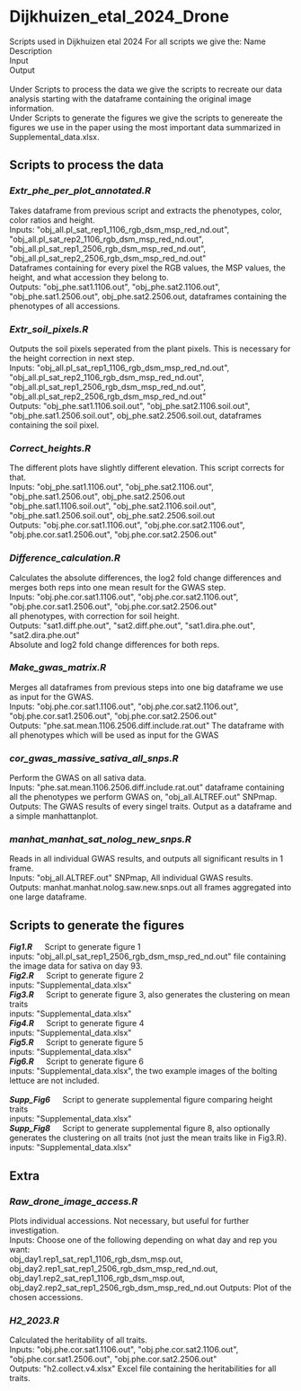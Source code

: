# Dijkhuizen_etal_2024_Drone
Scripts used in Dijkhuizen etal 2024
For all scripts we give the:
Name<br>
Description<br>
Input<br>
Output<br>
<br>
Under Scripts to process the data we give the scripts to recreate our data analysis starting with the dataframe containing the original image information. <br>
Under Scripts to generate the figures we give the scripts to genereate the figures we use in the paper using the most important data summarized in Supplemental_data.xlsx. <br>

## Scripts to process the data
### *Extr_phe_per_plot_annotated.R*
Takes dataframe from previous script and extracts the phenotypes, color, color ratios and height.<br>
Inputs: "obj_all.pl_sat_rep1_1106_rgb_dsm_msp_red_nd.out", "obj_all.pl_sat_rep2_1106_rgb_dsm_msp_red_nd.out",<br> "obj_all.pl_sat_rep1_2506_rgb_dsm_msp_red_nd.out", "obj_all.pl_sat_rep2_2506_rgb_dsm_msp_red_nd.out" <br>
Dataframes containing for every pixel the RGB values, the MSP values, the height, and what accession they belong to. <br>
Outputs: "obj_phe.sat1.1106.out", "obj_phe.sat2.1106.out", "obj_phe.sat1.2506.out", obj_phe.sat2.2506.out, dataframes containing the phenotypes of all accessions.

### *Extr_soil_pixels.R*
Outputs the soil pixels seperated from the plant pixels. This is necessary for the height correction in next step. <br>
Inputs: "obj_all.pl_sat_rep1_1106_rgb_dsm_msp_red_nd.out", "obj_all.pl_sat_rep2_1106_rgb_dsm_msp_red_nd.out",<br> "obj_all.pl_sat_rep1_2506_rgb_dsm_msp_red_nd.out", "obj_all.pl_sat_rep2_2506_rgb_dsm_msp_red_nd.out" <br>
Outputs: "obj_phe.sat1.1106.soil.out", "obj_phe.sat2.1106.soil.out", "obj_phe.sat1.2506.soil.out", obj_phe.sat2.2506.soil.out, dataframes containing the soil pixel. <br>

### *Correct_heights.R*
The different plots have slightly different elevation. This script corrects for that. <br>
Inputs: "obj_phe.sat1.1106.out", "obj_phe.sat2.1106.out", "obj_phe.sat1.2506.out", obj_phe.sat2.2506.out <br>
"obj_phe.sat1.1106.soil.out", "obj_phe.sat2.1106.soil.out", "obj_phe.sat1.2506.soil.out", obj_phe.sat2.2506.soil.out <br>
Outputs: "obj.phe.cor.sat1.1106.out", "obj.phe.cor.sat2.1106.out", "obj.phe.cor.sat1.2506.out", "obj.phe.cor.sat2.2506.out"

### *Difference_calculation.R*
Calculates the absolute differences, the log2 fold change differences and merges both reps into one mean result for the GWAS step. <br>
Inputs: "obj.phe.cor.sat1.1106.out", "obj.phe.cor.sat2.1106.out", "obj.phe.cor.sat1.2506.out", "obj.phe.cor.sat2.2506.out" <br>
all phenotypes, with correction for soil height. <br>
Outputs: "sat1.diff.phe.out", "sat2.diff.phe.out", "sat1.dira.phe.out", "sat2.dira.phe.out" <br>
Absolute and log2 fold change differences for both reps.

### *Make_gwas_matrix.R*
Merges all dataframes from previous steps into one big dataframe we use as input for the GWAS. <br>
Inputs: "obj.phe.cor.sat1.1106.out", "obj.phe.cor.sat2.1106.out", "obj.phe.cor.sat1.2506.out", "obj.phe.cor.sat2.2506.out"<br>
Outputs: "phe.sat.mean.1106.2506.diff.include.rat.out" The dataframe with all phenotypes which will be used as input for the GWAS <br>

### *cor_gwas_massive_sativa_all_snps.R*
Perform the GWAS on all sativa data.<br>
Inputs: "phe.sat.mean.1106.2506.diff.include.rat.out" dataframe containing all the phenotypes we perform GWAS on, "obj_all.ALTREF.out" SNPmap. <br>
Outputs: The GWAS results of every singel traits. Output as a dataframe and a simple manhattanplot.

### *manhat_manhat_sat_nolog_new_snps.R*
Reads in all individual GWAS results, and outputs all significant results in 1 frame. <br>
Inputs: "obj_all.ALTREF.out" SNPmap, All individual GWAS results. <br>
Outputs: manhat.manhat.nolog.saw.new.snps.out all frames aggregated into one large dataframe.

## Scripts to generate the figures
***Fig1.R*** &emsp; Script to generate figure 1<br>
inputs: "obj_all.pl_sat_rep1_2506_rgb_dsm_msp_red_nd.out" file containing the image data for sativa on day 93.<br>
***Fig2.R*** &emsp; Script to generate figure 2<br>
inputs: "Supplemental_data.xlsx" <br>
***Fig3.R*** &emsp; Script to generate figure 3, also generates the clustering on mean traits<br>
inputs: "Supplemental_data.xlsx" <br>
***Fig4.R*** &emsp; Script to generate figure 4<br>
inputs: "Supplemental_data.xlsx" <br>
***Fig5.R*** &emsp; Script to generate figure 5<br>
inputs: "Supplemental_data.xlsx" <br>
***Fig6.R*** &emsp; Script to generate figure 6<br>
inputs: "Supplemental_data.xlsx", the two example images of the bolting lettuce are not included. <br>
<br>
***Supp_Fig6*** &emsp; Script to generate supplemental figure comparing height traits<br>
inputs: "Supplemental_data.xlsx" <br>
***Supp_Fig8*** &emsp; Script to generate supplemental figure 8, also optionally generates the clustering on all traits (not just the mean traits like in Fig3.R). <br>
inputs: "Supplemental_data.xlsx" <br>

## Extra
### *Raw_drone_image_access.R*
Plots individual accessions. Not necessary, but useful for further investigation. <br>
Inputs: Choose one of the following depending on what day and rep you want: <br>
obj_day1.rep1_sat_rep1_1106_rgb_dsm_msp.out, obj_day2.rep1_sat_rep1_2506_rgb_dsm_msp_red_nd.out, obj_day1.rep2_sat_rep1_1106_rgb_dsm_msp.out, obj_day2.rep2_sat_rep1_2506_rgb_dsm_msp_red_nd.out
Outputs: Plot of the chosen accessions.

### *H2_2023.R*
Calculated the heritability of all traits. <br>
Inputs: "obj.phe.cor.sat1.1106.out", "obj.phe.cor.sat2.1106.out", "obj.phe.cor.sat1.2506.out", "obj.phe.cor.sat2.2506.out"<br>
Outputs: "h2.collect.v4.xlsx" Excel file containing the heritabilities for all traits.
